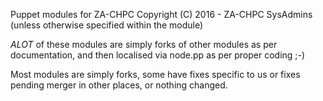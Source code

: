 Puppet modules for ZA-CHPC Copyright (C) 2016 - ZA-CHPC SysAdmins (unless otherwise specified within the module)

*ALOT* of these modules are simply forks of other modules as per documentation, and then 
localised via node.pp as per proper coding ;-)

Most modules are simply forks, some have fixes specific to us or fixes pending merger in other places, or nothing changed.
